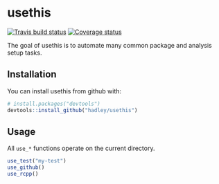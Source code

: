 # usethis

[![Travis build status](https://travis-ci.org/hadley/usethis.svg?branch=master)](https://travis-ci.org/hadley/usethis)
[![Coverage status](https://img.shields.io/codecov/c/github/hadley/usethis/master.svg)](https://codecov.io/github/hadley/usethis?branch=master)

The goal of usethis is to automate many common package and analysis setup tasks.

## Installation

You can install usethis from github with:

``` r
# install.packages("devtools")
devtools::install_github("hadley/usethis")
```

## Usage

All `use_*` functions operate on the current directory.

``` r
use_test("my-test")
use_github()
use_rcpp()
```
